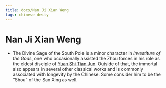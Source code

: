 ```yaml
---
title: docs/Nan Ji Xian Weng
tags: chinese deity
---
```


# Nan Ji Xian Weng 
- The Divine Sage of the South Pole is a minor character in _Investiture of the Gods_, one who occasionally assisted the Zhou forces in his role as the eldest disciple of [Yuan Shi Tian Jun](Yuan%20Shi%20Tian%20Jun.md). Outside of that, the immortal also appears in several other classical works and is commonly associated with longevity by the Chinese. Some consider him to be the “Shou” of the San Xing as well.